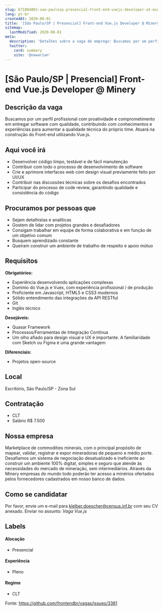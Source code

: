 ```yaml
---
slug: 671084801-sao-paulosp-presencial-front-end-vuejs-developer-at-minery
lang: pt-br
createdAt: 2020-08-01
title: '[São Paulo/SP | Presencial] Front-end Vue.js Developer @ Minery - Vaga de Emprego'
sitemap:
  lastModified: 2020-08-01
meta:
  description: 'Detalhes sobre a vaga de emprego: Buscamos por um perfil profissional com proatividade e comprometimento em entregar software com qualidade, contribuindo com conhecimentos e experiências para aumentar a qualidade técnica do próprio time. Atuará na construção do Front-end utilizando Vue.js.'
  twitter:
    card: summary
    site: '@nawarian'
---
```


# [São Paulo/SP | Presencial] Front-end Vue.js Developer @ Minery

<!-- POR FAVOR, SÓ POSTE SE A VAGA FOR PARA TRABALHAR COM VUE.JS OU TECNOLOGIAS DO ECOSSISTEMA! -->

## Descrição da vaga

Buscamos por um perfil profissional com proatividade e comprometimento em entregar software com qualidade, contribuindo com conhecimentos e experiências para aumentar a qualidade técnica do próprio time. Atuará na construção do Front-end utilizando Vue.js.

## Aqui você irá

- Desenvolver código limpo, testável e de fácil manutenção
- Contribuir com todo o processo de desenvolvimento de software
- Crie e aprimore interfaces web com design visual previamente feito por UI/UX
- Contribuir nas discussões técnicas sobre os desafios encontrados
- Participar do processo de code review, garantindo qualidade e consistência do código

## Procuramos por pessoas que
- Sejam detalhistas e analíticas
- Gostem de lidar com projetos grandes e desafiadores
- Consigam trabalhar em equipe de forma colaborativa e em função de um objetivo comum
- Busquem aprendizado constante
- Queiram construir um ambiente de trabalho de respeito e apoio mútuo

## Requisitos

**Obrigatórios:**
- Experiência desenvolvendo aplicações complexas
- Domínio do Vue.js e Vuex, com experiência profissional / de produção
- Proficiente em Javascript, HTML5 e CSS3 modernos
- Sólido entendimento das integrações da API RESTful 
- Git
- Inglês técnico

**Desejáveis:**
- Quasar Framework
- Processos/Ferramentas de Integração Contínua
- Um olho afiado para design visual e UX é importante. A familiaridade com Sketch ou Figma é uma grande vantagem

**Diferenciais:**
- Projetos open-source

## Local

Escritório, São Paulo/SP - Zona Sul

## Contratação

- CLT
- Salário R$ 7.500

## Nossa empresa

Marketplace de commodities minerais, com o principal propósito de mapear, validar, registrar e expor mineradoras de pequeno e médio porte.
Desafiamos um sistema de negociação desatualizado e ineficiente ao construir um ambiente 100% digital, simples e seguro que atende às necessidades do mercado de mineração, sem intermediários. Através da Minery empresas do mundo todo poderão ter acesso a minérios ofertados pelos fornecedores cadastrados em nosso banco de dados.

## Como se candidatar

Por favor, envie um e-mail para klelber.doescher@census.inf.br com seu CV anexado. Enviar no assunto: _Vaga Vue.js_

## Labels
<!-- retire os labels que não fazem sentido à vaga -->

#### Alocação
- Presencial

#### Experiência
- Pleno

#### Regime
- CLT


Fonte: https://github.com/frontendbr/vagas/issues/3381